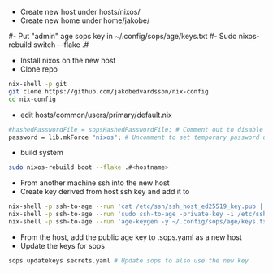 - Create new host under hosts/nixos/<hostname>
- Create new home under home/jakobe/<hostname>

#- Put "admin" age sops key in ~/.config/sops/age/keys.txt
#- Sudo nixos-rebuild switch --flake .#<hostname>

- Install nixos on the new host
- Clone repo

```bash
nix-shell -p git
git clone https://github.com/jakobedvardsson/nix-config
cd nix-config
```

- edit hosts/common/users/primary/default.nix

```nix
#hashedPasswordFile = sopsHashedPasswordFile; # Comment out to disable password
password = lib.mkForce "nixos"; # Uncomment to set temporary password until sops passwords work

```

- build system

```bash
sudo nixos-rebuild boot --flake .#<hostname>
```

- From another machine ssh into the new host
- Create key derived from host ssh key and add it to

```bash
nix-shell -p ssh-to-age --run 'cat /etc/ssh/ssh_host_ed25519_key.pub | ssh-to-age' # Get age key from host ssh key
nix-shell -p ssh-to-age --run 'sudo ssh-to-age -private-key -i /etc/ssh/ssh_host_ed25519_key -o ~/.config/sops/age/keys.txt' # Get private-key to keys.txt
nix-shell -p ssh-to-age --run 'age-keygen -y ~/.config/sops/age/keys.txt' # Verify same public key
```

- From the host, add the public age key to .sops.yaml as a new host
- Update the keys for sops

```bash
sops updatekeys secrets.yaml # Update sops to also use the new key
```
